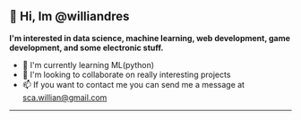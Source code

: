 ##  👋 Hi, Im @williandres
**I'm interested in data science, machine learning, web development, game development, and some electronic stuff.**
- 🌱 I'm currently learning ML(python)
- 💞️ I'm looking to collaborate on really interesting projects
- 📫 If you want to contact me you can send me a message at sca.willian@gmail.com

------------

